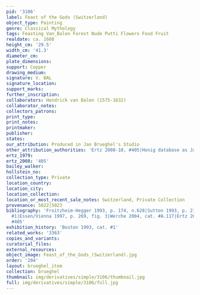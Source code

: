 ```yaml
---
pid: '3106'
label: Feast of the Gods (Switzerland)
object_type: Painting
genre: Classical Mythology
tags: Feasting Van_Balen Forest Nude Putti Flowers Food Fruit
realdate: ca. 1608
height_cm: '29.5'
width_cm: '41.3'
diameter_cm: 
plate_dimensions: 
support: Copper
drawing_medium: 
signature: V. BAL
signature_location: 
support_marks: 
further_inscription: 
collaborators: Hendrick van Balen (1575-1632)
collaborator_notes: 
collectors_patrons: 
print_type: 
print_notes: 
printmaker: 
publisher: 
states: 
our_attribution: Produced in Jan Brueghel's Studio
other_attribution_authorities: 'Ertz 2008-10, #405|Honig database as Jan and studio'
ertz_1979: 
ertz_2008: '405'
bailey_walker: 
hollstein_no: 
collection_type: Private
location_country: 
location_city: 
location_collection: 
location_or_most_recent_sale_notes: Switzerland, Private Collection
provenance: 5022|5023
bibliography: 'Froitzheim-Hegger 1993, p. 174, n.628|Sutton 1993, p. 210-11, cat.
  #1|Essen/Vienna 1997, p. 269, fig. 3|Werche 2004, cat. #A.117|Ertz 2008-10, cat.
  #405'
exhibition_history: 'Boston 1993, cat. #1'
related_works: '3363'
copies_and_variants: 
curatorial_files: 
external_resources: 
object_image: Feast_of_the_Gods_(Switzerland).jpg
order: '204'
layout: brueghel_item
collection: brueghel
thumbnail: img/derivatives/simple/3106/thumbnail.jpg
full: img/derivatives/simple/3106/full.jpg
---
```

